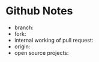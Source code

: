 # Github Notes 

- branch:
- fork:
- internal working of pull request:
- origin:
- open source projects:
